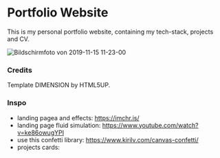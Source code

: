 # Portfolio Website

This is my personal portfolio website, containing my tech-stack, projects and CV.

![Bildschirmfoto von 2019-11-15 11-23-00](https://user-images.githubusercontent.com/44790691/68936230-64757a00-079a-11ea-86db-7b364f6b8aaa.png)

### Credits

Template DIMENSION by HTML5UP.

### Inspo
- landing pagea and effects: https://imchr.is/
- landing page fluid simulation: https://www.youtube.com/watch?v=ke86owugYPI
- use this confetti library: https://www.kirilv.com/canvas-confetti/
- projects cards: 
